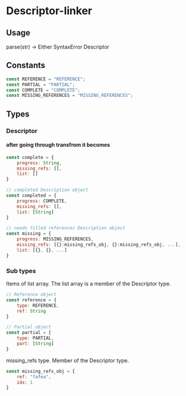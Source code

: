 # Descriptor-linker

## Usage
parse(str) -> Either SyntaxError Descriptor

## Constants
```javascript
const REFERENCE = "REFERENCE";
const PARTIAL = "PARTIAL";
const COMPLETE = "COMPLETE";
const MISSING_REFERENCES = "MISSING_REFERENCES";
```
## Types

### Descriptor
#### after going through transfrom it becomes
```javascript
const complete = {
    progress: String,
    missing_refs: [],
    list: []
}
```

```javascript
// completed Description object
const completed = {
    progress: COMPLETE,
    missing_refs: [],
    list: [String]
}
```

```javascript
// needs filled references Description object
const missing = {
    progress: MISSING_REFERENCES,
    missing_refs: [{}:missing_refs_obj, {}:missing_refs_obj, ...],
    list: [{}, {}, ...]
}
```




### Sub types 

Items of list array. The list array is a member of the Descriptor type.
```javascript
// Reference object
const reference = {
    type: REFERENCE,
    ref: String
}

// Partial object
const partial = {
    type: PARTIAL,
    part: [String]
}
```

missing_refs type. Member of the Descriptor type.
```javascript
const missing_refs_obj = {
    ref: "fafea",
    idx: 1
}
```
    